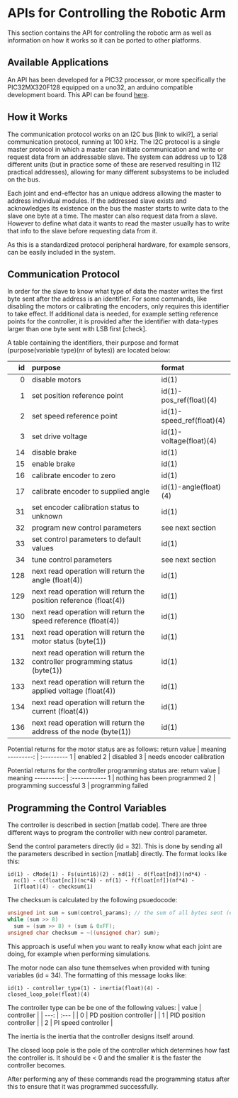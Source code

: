 # APIs for Controlling the Robotic Arm

This section contains the API for controlling the robotic arm as well as information on how it works so it can be ported to other platforms.

## Available Applications
An API has been developed for a PIC32 processor, or more specifically the PIC32MX320F128 equipped on a uno32, an arduino compatible development board. This API can be found [here](./pic32).

## How it Works
The communication protocol works on an I2C bus [link to wiki?], a serial communication protocol, running at 100 kHz. The I2C protocol is a single master protocol in which a master can initiate communication and write or request data from an addressable slave. The system can address up to 128 different units (but in practice some of these are reserved resulting in 112 practical addresses), allowing for many different subsystems to be included on the bus. 

Each joint and end-effector has an unique address allowing the master to address individual modules. If the addressed slave exists and acknowledges its existence on the bus the master starts to write data to the slave one byte at a time. The master can also request data from a slave. However to define what data it wants to read the master usually has to write that info to the slave before requesting data from it.

As this is a standardized protocol peripheral hardware, for example sensors, can be easily included in the system.

## Communication Protocol
In order for the slave to know what type of data the master writes the first byte sent after the address is an identifier. For some commands, like disabling the motors or calibrating the encoders, only requires this identifier to take effect. If additional data is needed, for example setting reference points for the controller, it is provided after the identifier with data-types larger than one byte sent with LSB first [check].

A table containing the identifiers, their purpose and format (purpose(variable type)(nr of bytes)) are located below:

id | purpose | format 
---------: | :---------- | :----------- 
0   | disable motors | id(1) 
1   | set position reference point | id(1)-pos_ref(float)(4) 
2   | set speed reference point | id(1)-speed_ref(float)(4) 
3   | set drive voltage | id(1)-voltage(float)(4) 
14  | disable brake | id(1) 
15  | enable brake | id(1) 
16  | calibrate encoder to zero | id(1) 
17  | calibrate encoder to supplied angle | id(1)-angle(float)(4) 
31  | set encoder calibration status to unknown | id(1) 
32  | program new control parameters | see next section 
33  | set control parameters to default values | id(1) 
34  | tune control parameters | see next section 
128 | next read operation will return the angle (float(4)) | id(1) 
129 | next read operation will return the position reference (float(4)) | id(1) 
130 | next read operation will return the speed reference (float(4)) | id(1) 
131 | next read operation will return the motor status (byte(1)) | id(1) 
132 | next read operation will return the controller programming status (byte(1)) | id(1) 
133 | next read operation will return the applied voltage (float(4)) | id(1) 
134 | next read operation will return the current (float(4)) | id(1) 
136 | next read operation will return the address of the node (byte(1)) | id(1) 

Potential returns for the motor status are as follows:
return value | meaning
---------: | :---------
1 | enabled
2 | disabled
3 | needs encoder calibration

Potential returns for the controller programming status are:
return value | meaning
----------: | :------------
1 | nothing has been programmed
2 | programming successful
3 | programming failed

## Programming the Control Variables
The controller is described in section [matlab code]. There are three different ways to program the controller with new control parameter.

Send the control parameters directly (id = 32). This is done by sending all the parameters described in section [matlab] directly. The format looks like this:  
```
id(1) - cMode(1) - Fs(uint16)(2) - nd(1) - d(float[nd])(nd*4) - 
  nc(1) - c(float[nc])(nc*4) - nf(1) - f(float[nf])(nf*4) - 
  I(float)(4) - checksum(1)
```

The checksum is calculated by the following psuedocode:
```c
unsigned int sum = sum(control_params); // the sum of all bytes sent (excluding the id)
while (sum >> 8)
  sum = (sum >> 8) + (sum & 0xFF);
unsigned char checksum = ~((unsigned char) sum);
```

This approach is useful when you want to really know what each joint are doing, for example when performing simulations.

The motor node can also tune themselves when provided with tuning variables (id = 34). The formatting of this message looks like:
```
id(1) - controller_type(1) - inertia(float)(4) - closed_loop_pole(float)(4)
```

The controller type can be be one of the following values:
| value | controller |
| ---: | :--- |
| 0 | PD position controller |
| 1 | PID position controller |
| 2 | PI speed controller |

The inertia is the inertia that the controller designs itself around.

The closed loop pole is the pole of the controller which determines how fast the controller is. It should be < 0 and the smaller it is the faster the controller becomes.

After performing any of these commands read the programming status after this to ensure that it was programmed successfully.